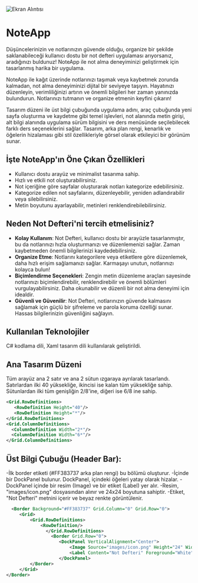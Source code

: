 ![Ekran Alıntısı](https://github.com/oktayagdag/NoteApp/assets/120986651/e9f7942f-c005-4d9e-b05c-5f8f33a4a35b)


# NoteApp

Düşüncelerinizin ve notlarınızın güvende olduğu, organize bir şekilde saklanabileceği kullanıcı dostu bir not defteri uygulaması arıyorsanız, aradığınızı buldunuz! NoteApp ile not alma deneyiminizi geliştirmek için tasarlanmış harika bir uygulama.

NoteApp ile kağıt üzerinde notlarınızı taşımak veya kaybetmek zorunda kalmadan, not alma deneyiminizi dijital bir seviyeye taşıyın. Hayatınızı düzenleyin, verimliliğinizi artırın ve önemli bilgileri her zaman yanınızda bulundurun. Notlarınızı tutmanın ve organize etmenin keyfini çıkarın!

Tasarım düzeni ile üst bilgi çubuğunda uygulama adını, araç çubuğunda yeni sayfa oluşturma ve kaydetme gibi temel işlevleri, not alanında metin girişi, alt bilgi alanında uygulama sürüm bilgisini ve ders menüsünde seçilebilecek farklı ders seçeneklerini sağlar. Tasarım, arka plan rengi, kenarlık ve öğelerin hizalaması gibi stil özellikleriyle görsel olarak etkileyici bir görünüm sunar.


## İşte NoteApp'ın Öne Çıkan Özellikleri

- Kullanıcı dostu arayüz ve minimalist tasarıma sahip.
- Hızlı ve etkili not oluşturabilirsiniz.
- Not içeriğine göre sayfalar oluşturarak notları kategorize edebilirsiniz.
- Kategorize edilen not sayfalarını, düzenleyebilir, yeniden adlandırabilir veya silebilirsiniz.
- Metin boyutunu ayarlayabilir, metinleri renklendirebilebilirsiniz.

## Neden Not Defteri'ni tercih etmelisiniz?
- **Kolay Kullanım**: Not Defteri, kullanıcı dostu bir arayüzle tasarlanmıştır, bu da notlarınızı hızla oluşturmanızı ve düzenlemenizi sağlar. Zaman kaybetmeden önemli bilgilerinizi kaydedebilirsiniz.
- **Organize Etme**: Notlarını kategorilere veya etiketlere göre düzenlemek, daha hızlı erişim sağlamanızı sağlar. Karmaşayı unutun, notlarınızı kolayca bulun!
- **Biçimlendirme Seçenekleri**: Zengin metin düzenleme araçları sayesinde notlarınızı biçimlendirebilir, renklendirebilir ve önemli bölümleri vurgulayabilirsiniz. Daha okunabilir ve düzenli bir not alma deneyimi için idealdir.
- **Güvenli ve Güvenilir**: Not Defteri, notlarınızın güvende kalmasını sağlamak için güçlü bir şifreleme ve parola koruma özelliği sunar. Hassas bilgilerinizin güvenliğini sağlayın.



## Kullanılan Teknolojiler
C# kodlama dili, Xaml tasarım dili kullanılarak geliştirildi.


## Ana Tasarım Düzeni
Tüm arayüz ana 2 satır ve ana 2 sütun ızgaraya ayrılarak tasarlandı.
Satırlardan ilki 40 yüksekliğe, ikincisi ise kalan tüm yüksekliğe sahip.
Sütunlardan ilki tüm genişliğin 2/8'ine, diğeri ise 6/8 ine sahip.

```xml
<Grid.RowDefinitions>
   <RowDefinition Height="40"/>
   <RowDefinition Height="*"/>
</Grid.RowDefinitions>
<Grid.ColumnDefinitions>
  <ColumnDefinition Width="2*"/>
  <ColumnDefinition Width="6*"/>
</Grid.ColumnDefinitions>
```

## Üst Bilgi Çubuğu (Header Bar):
-İlk border etiketi (#FF383737 arka plan rengi) bu bölümü oluşturur.
-İçinde bir DockPanel bulunur. DockPanel, içindeki öğeleri yatay olarak hizalar.
-DockPanel içinde bir resim (Image) ve bir etiket (Label) yer alır.
-Resim, "images/icon.png" dosyasından alınır ve 24x24 boyutuna sahiptir.
-Etiket, "Not Defteri" metnini içerir ve beyaz renkte görüntülenir.

```xml
  <Border Background="#FF383737" Grid.Column="0" Grid.Row="0">
     <Grid>
         <Grid.RowDefinitions>
             <RowDefinition/>
               </Grid.RowDefinitions>
                 <Border Grid.Row="0">
                    <DockPanel VerticalAlignment="Center">
                        <Image Source="images/icon.png" Height="24" Width="24" VerticalAlignment="Center" Margin="5,0,0,0"/>
                        <Label Content="Not Defteri" Foreground="White" Margin="5" VerticalAlignment="Center" FontSize="13" bFontWeight="Bold"/>
                    </DockPanel>
         </Border>
     </Grid>
</Border>
```


